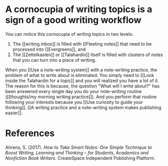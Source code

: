 # A cornocupia of writing topics is a sign of a good writing workflow

You can notice this cornocupia of writing topics in two levels:

1. The [[writing inbox]] is filled with [[Fleeting notes]] that need to be processed into [[Evergreens]], and
2. The [[Zettelkasten]] or [[Talahardin]] itself is filled with clusters of notes that you can turn into a piece of writing.

When you [[Use a note-writing system]] with a note-writing practice, the problem of what to write about is eliminated. You simply need to [[Look inside the Talahardin for a topic]] and you will realized you have a lot of it. The reason for this is because, the question "What will I write about?" has been answered every single day you do your note-writing routine ([[thoughts/my morning writing practice]]). And you perform that routine following your interests because you [[Use curiosity to guide your thinking]]. [[A writing practice and a note-writing system makes publishing easier]].

# References

Ahrens, S. (2017). *How to Take Smart Notes: One Simple Technique to Boost Writing, Learning and Thinking – for Students, Academics and Nonfiction Book Writers*. CreateSpace Independent Publishing Platform.

